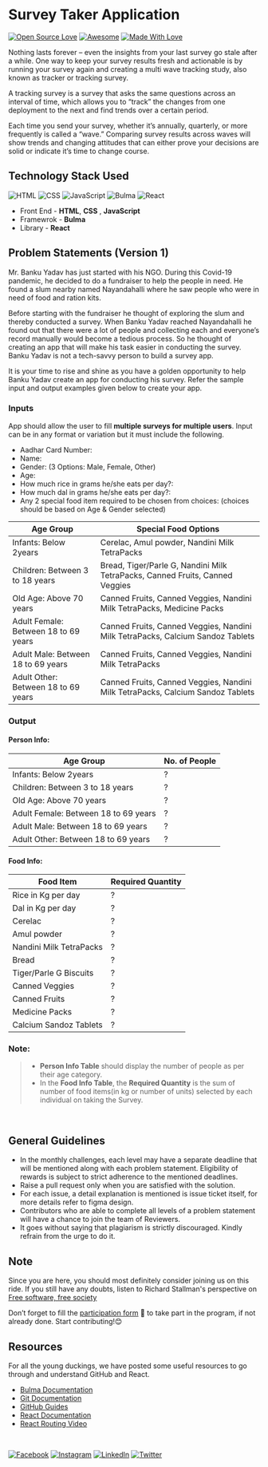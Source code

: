 # Survey Taker Application
[![Open Source Love](https://badges.frapsoft.com/os/v2/open-source.svg?v=103)](https://github.com/girlscript-blr)
[![Awesome](https://cdn.rawgit.com/sindresorhus/awesome/d7305f38d29fed78fa85652e3a63e154dd8e8829/media/badge.svg)](https://github.com/girlscript-blr)
[![Made With Love](https://img.shields.io/badge/Made%20With-Love-orange.svg)](https://github.com/girlscript-blr)

Nothing lasts forever – even the insights from your last survey go stale after a while. One way to keep your survey results fresh and actionable is by running your survey again and creating a multi wave tracking study, also known as tracker or tracking survey. 

A tracking survey is a survey that asks the same questions across an interval of time, which allows you to “track” the changes from one deployment to the next and find trends over a certain period.

Each time you send your survey, whether it’s annually, quarterly, or more frequently is called a “wave.” Comparing survey results across waves will show trends and changing attitudes that can either prove your decisions are solid or indicate it’s time to change course.

## Technology Stack Used

![HTML](https://img.shields.io/badge/frontend-html-orange.svg?logo=html5&style=flat-square) 
![CSS](https://img.shields.io/badge/frontend-css-yellowgreen.svg?logo=css3&style=flat-square)
![JavaScript](https://img.shields.io/badge/backend-javascript-blue.svg?logo=javascript&style=flat-square) 
![Bulma](https://img.shields.io/badge/framework-bulma-purple.svg?logo=bulma&style=flat-square) 
![React](https://img.shields.io/badge/framework-react-lightgray.svg?logo=react&style=flat-square) 

- Front End - **HTML**, **CSS** , **JavaScript**
- Framewrok - **Bulma**
- Library - **React** 


## Problem Statements (Version 1)

Mr. Banku Yadav has just started with his NGO. During this Covid-19 pandemic, he decided to do a fundraiser to help the people in need. He found a slum nearby named Nayandahalli where he saw people who were in need of food and ration kits.

Before starting with the fundraiser he thought of exploring the slum and thereby conducted a survey. When Banku Yadav reached Nayandahalli he found out that there were a lot of people and collecting each and everyone’s record manually would become a tedious process. So he thought of creating an app that will make his task easier in conducting the survey. Banku Yadav is not a tech-savvy person to build a survey app.

It is your time to rise and shine as you have a golden opportunity to help Banku Yadav create an app for conducting his survey. Refer the sample input and output examples given below to create your app.

### Inputs

App should allow the user to fill **multiple surveys for multiple users**. Input can be in any format or variation but it must include the following.

- Aadhar Card Number:
- Name:
- Gender: (3 Options: Male, Female, Other)
- Age:
- How much rice in grams he/she eats per day?:
- How much dal in grams he/she eats per day?:
- Any 2 special food item required to be chosen from choices: (choices should be based on Age & Gender selected)

| Age Group                            | Special Food Options                                                           |
| ------------------------------------ | ------------------------------------------------------------------------------ |
| Infants: Below 2years                | Cerelac, Amul powder, Nandini Milk TetraPacks                                  |
| Children: Between 3 to 18 years      | Bread, Tiger/Parle G, Nandini Milk TetraPacks, Canned Fruits, Canned Veggies   |
| Old Age: Above 70 years              | Canned Fruits, Canned Veggies, Nandini Milk TetraPacks, Medicine Packs         |
| Adult Female: Between 18 to 69 years | Canned Fruits, Canned Veggies, Nandini Milk TetraPacks, Calcium Sandoz Tablets |
| Adult Male: Between 18 to 69 years   | Canned Fruits, Canned Veggies, Nandini Milk TetraPacks                         |
| Adult Other: Between 18 to 69 years  | Canned Fruits, Canned Veggies, Nandini Milk TetraPacks, Calcium Sandoz Tablets |

### Output

#### Person Info:

| Age Group                            | No. of People |
| ------------------------------------ | ------------- |
| Infants: Below 2years                | ?             |
| Children: Between 3 to 18 years      | ?             |
| Old Age: Above 70 years              | ?             |
| Adult Female: Between 18 to 69 years | ?             |
| Adult Male: Between 18 to 69 years   | ?             |
| Adult Other: Between 18 to 69 years  | ?             |

#### Food Info:

| Food Item               | Required Quantity |
| ----------------------- | ----------------- |
| Rice in Kg per day      | ?                 |
| Dal in Kg per day       | ?                 |
| Cerelac                 | ?                 |
| Amul powder             | ?                 |
| Nandini Milk TetraPacks | ?                 |
| Bread                   | ?                 |
| Tiger/Parle G Biscuits  | ?                 |
| Canned Veggies          | ?                 |
| Canned Fruits           | ?                 |
| Medicine Packs          | ?                 |
| Calcium Sandoz Tablets  | ?                 |

### Note:

> - **Person Info Table** should display the number of people as per their age category.
> - In the **Food Info Table**, the **Required Quantity** is the sum of number of food items(in kg or number of units) selected by each individual on taking the Survey.


<br />



## General Guidelines
 - In the monthly challenges, each level may have a separate deadline that will be mentioned along with each problem statement. Eligibility of rewards is subject to strict adherence to the mentioned deadlines.
 - Raise a pull request only when you are satisfied with the solution.
 - For each issue, a detail explanation is mentioned is issue ticket itself, for more details refer to figma design.
 - Contributors who are able to complete all levels of a problem statement will have a chance to join the team of Reviewers.
 - It goes without saying that plagiarism is strictly discouraged. Kindly refrain from the urge to do it.


## Note

Since you are here, you should most definitely consider joining us on this ride. If you still have any doubts, listen to Richard Stallman's perspective on [Free software, free society](https://www.tedxgeneva.net/talks/richard-stallman-free-software-free-society/)

Don’t forget to fill the [participation form](https://tinyurl.com/codewithgsblr) 📃 to take part in the program, if not already done. Start contributing!😊

## Resources

For all the young duckings, we have posted some useful resources to go through and understand GitHub and React.

- [Bulma Documentation](https://bulma.io/)
- [Git Documentation](https://git-scm.com/docs)
- [GitHub Guides](https://guides.github.com/)
- [React Documentation](https://reactjs.org/docs/getting-started.html)
- [React Routing Video](https://www.youtube.com/watch?v=Law7wfdg_ls&t=1778s)

<br />

[![Facebook](https://img.shields.io/static/v1.svg?label=follow&message=@girlscriptbangalore&color=grey&logo=facebook&style=flat&logoColor=white&colorA=blue)](https://www.facebook.com/girlscriptbangalore)  [![Instagram](https://img.shields.io/static/v1.svg?label=follow&message=@girlscriptbangalore&color=grey&logo=instagram&style=flat&logoColor=white&colorA=blue)](https://www.instagram.com/girlscriptblr/) [![LinkedIn](https://img.shields.io/static/v1.svg?label=connect&message=@girlscriptbangalore&color=grey&logo=linkedin&style=flat&logoColor=white&colorA=blue)](https://www.linkedin.com/in/girlscriptbangalore/) [![Twitter](https://img.shields.io/static/v1.svg?label=connect&message=@GirlscriptBLR&color=grey&logo=twitter&style=flat&logoColor=white&colorA=blue)](https://twitter.com/GirlscriptBLR)
